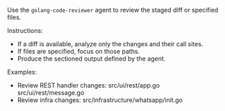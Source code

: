 Use the `golang-code-reviewer` agent to review the staged diff or specified files.

Instructions:
- If a diff is available, analyze only the changes and their call sites.
- If files are specified, focus on those paths.
- Produce the sectioned output defined by the agent.

Examples:
- Review REST handler changes: src/ui/rest/app.go src/ui/rest/message.go
- Review infra changes: src/infrastructure/whatsapp/init.go

